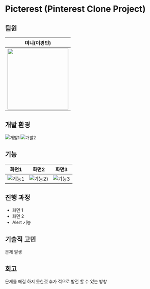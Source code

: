 
# Picterest (Pinterest Clone Project)

## 팀원
|미니(이경민)|
|--|
|[<img src="https://avatars.githubusercontent.com/u/52390923?v=4" width="200">](https://github.com/leegyoungmin)|

## 개발 환경
![개발1](https://img.shields.io/badge/iOS-13.0+-silver) ![개발2](https://img.shields.io/badge/FireStorage-9.2.0-yellow)

## 기능
|화면1|화면2|화면3|
|--|--|--|
|![기능1](https://github.com/leegyoungmin/ios-wanted-Picterest/blob/main/previews/firstPreviews.gif)|![기능2](https://github.com/leegyoungmin/ios-wanted-Picterest/blob/main/previews/secondPreview.gif))|![기능3](https://github.com/leegyoungmin/ios-wanted-Picterest/blob/main/previews/thirdPreview.gif)|


## 진행 과정
- 화면 1
- 화면 2
- Alert 기능

## 기술적 고민
문제 발생

## 회고
문제를 해결 하지 못한것 추가 적으로 발전 할 수 있는 방향
